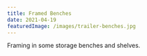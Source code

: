 ```yaml
---
title: Framed Benches
date: 2021-04-19
featuredImage: /images/trailer-benches.jpg
---
```


Framing in some storage benches and shelves.
